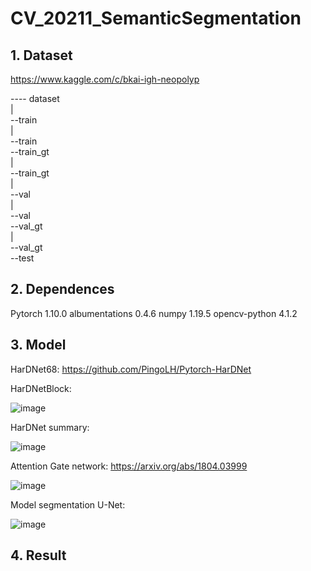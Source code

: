 # CV_20211_SemanticSegmentation

## 1. Dataset
https://www.kaggle.com/c/bkai-igh-neopolyp

---- dataset  
     |  
     --train  
       |  
       --train  
     --train_gt  
       |  
       --train_gt  
     |  
     --val  
       |  
       --val  
     --val_gt  
       |  
       --val_gt  
     --test  

## 2. Dependences
Pytorch 1.10.0
albumentations 0.4.6
numpy 1.19.5
opencv-python 4.1.2

## 3. Model
HarDNet68: https://github.com/PingoLH/Pytorch-HarDNet

HarDNetBlock:

![image](https://user-images.githubusercontent.com/71560376/145801983-d798da8d-ce89-4f62-a247-c2b2b4950abd.png)

HarDNet summary:

![image](https://user-images.githubusercontent.com/71560376/145802038-aa7e672e-5ea2-4060-a300-8e59385323e4.png)

Attention Gate network:
https://arxiv.org/abs/1804.03999

![image](https://user-images.githubusercontent.com/71560376/145802281-94ae3073-bda1-4b33-b303-652e61a4be01.png)

Model segmentation U-Net:

![image](https://user-images.githubusercontent.com/71560376/145802383-2ba7fdb1-0a61-47db-b360-0941b68e26f8.png)

## 4. Result




